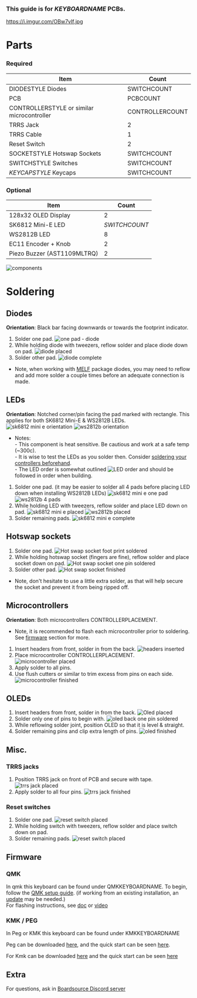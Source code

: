 ### This guide is for *KEYBOARDNAME* PCBs.
https://i.imgur.com/OBw7vIf.jpg
# Parts
### Required 
| Item | Count |
|------|-------|
| DIODESTYLE Diodes | SWITCHCOUNT |
| PCB | PCBCOUNT |
| CONTROLLERSTYLE or similar microcontroller | CONTROLLERCOUNT |
| TRRS Jack | 2 | 
| TRRS Cable | 1 | 
| Reset Switch | 2 | 
| SOCKETSTYLE Hotswap Sockets | SWITCHCOUNT | 
| SWITCHSTYLE Switches | SWITCHCOUNT | 
| *KEYCAPSTYLE* Keycaps | SWITCHCOUNT |

### Optional 
| Item | Count | 
|------|-------|
| 128x32 OLED Display | 2 | 
| SK6812 Mini-E LED | *SWITCHCOUNT* |
| WS2812B LED | 8 |
| EC11 Encoder + Knob | 2 |
| Piezo Buzzer (AST1109MLTRQ) | 2 |

![components](https://i.imgur.com/ZQ76UcC.jpg)

# Soldering
## Diodes
**Orientation**: Black bar facing downwards or towards the footprint indicator.
1. Solder one pad.
![one pad - diode](DIODECLOSEUPIMG1)
2. While holding diode with tweezers, reflow solder and place diode down on pad.
![diode placed](DIODECLOSEUPIMG2)
3. Solder other pad.
![diode complete](DIODECLOSEUPIMG3)
- Note, when working with [MELF](https://en.wikipedia.org/wiki/Metal_electrode_leadless_face) package diodes,
you may need to reflow and add more solder a couple times before an adequate connection is made.

## LEDs
**Orientation**: Notched corner/pin facing the pad marked with rectangle. This applies for both SK6812 Mini-E & WS2812B LEDs.
![sk6812 mini e orientation](LEDORIENTATIONIMG1)
![ws2812b orientation](LEDORIENTATIONIMG2)
- Notes: \
\- This component is heat sensitive. Be cautious and work at a safe temp (~300c). \
\- It is wise to test the LEDs as you solder then. Consider [soldering your controllers beforehand](#microcontrollers). \
\- The LED order is somewhat outlined ![LED order](LEDORDERIMG) and should be followed in order when building.
1. Solder one pad. (it may be easier to solder all 4 pads before placing LED down when installing WS2812B LEDs)
![sk6812 mini e one pad](LEDCLOSEUPIMG1)
![ws2812b 4 pads](LEDCLOSEUPIMG2)
2. While holding LED with tweezers, reflow solder and place LED down on pad.
![sk6812 mini e placed](LEDCLOSEUPIMG3)
![ws2812b placed](LEDCLOSEUPIMG4)
3. Solder remaining pads.
![sk6812 mini e complete](LEDCLOSEUPIMG5)

## Hotswap sockets
1. Solder one pad.
![Hot swap socket foot print soldered](https://i.imgur.com/K9iFUF1.jpg)
2. While holding hotswap socket (fingers are fine), reflow solder and place socket down on pad.
![Hot swap socket one pin soldered](https://i.imgur.com/6mw1P1j.jpg)
3. Solder other pad.
![Hot swap socket finished](https://i.imgur.com/Gu1ZaG4.jpg)
- Note, don't hesitate to use a little extra solder, as that will help secure the socket and prevent it from being ripped off.

## Microcontrollers
**Orientation**: Both microcontrollers CONTROLLERPLACEMENT.
- Note, it is recommended to flash each microcontroller prior to soldering. See [firmware](#firmware) section for more.
1. Insert headers from front, solder in from the back.
![headers inserted](https://i.imgur.com/qiEeM6d.jpg)
2. Place microcontroller CONTROLLERPLACEMENT. 
![microcontroller placed](https://i.imgur.com/5ApcPZW.jpg)
3. Apply solder to all pins.
4. Use flush cutters or similar to trim excess from pins on each side.
![microcontroller finished](https://i.imgur.com/fNjfIpO.jpg)

## OLEDs
1. Insert headers from front, solder in from the back.
![Oled placed](OLEDCLOSEUPIMG1)
2. Solder only one of pins to begin with.
![oled back one pin soldered](OLEDCLOSEUPIMG2)
3. While reflowing solder joint, position OLED so that it is level & straight.
4. Solder remaining pins and clip extra length of pins.
![oled finished](OLEDCLOSEUPIMG3)

## Misc.
### TRRS jacks
1. Position TRRS jack on front of PCB and secure with tape.
![trrs jack placed](https://i.imgur.com/hPTzQyx.jpg)
2. Apply solder to all four pins.
![trrs jack finished](https://i.imgur.com/hKw5Hjw.jpg)
### Reset switches
1. Solder one pad.
![reset switch placed](RESETCLOSEUPIMG1)
2. While holding switch with tweezers, reflow solder and place switch down on pad.
3. Solder remaining pads.
![reset switch placed](RESETCLOSEUPIMG2)



## Firmware

### QMK
In qmk this keyboard can be found under QMKKEYBOARDNAME.
To begin, follow the [QMK setup guide](https://docs.qmk.fm/#/newbs_getting_started). (if working from an existing installation, an [update](https://docs.qmk.fm/#/newbs_git_using_your_master_branch?id=updating-your-master-branch) may be needed.) \
For flashing instructions, see [doc](https://docs.qmk.fm/#/newbs_flashing) or [video](https://www.youtube.com/watch?v=fuBJbdCFF0Q)

### KMK / PEG
In Peg or KMK this keyboard can be found under KMKKEYBOARDNAME

Peg can be downloaded [here](https://peg.software/), and the quick start can be seen [here](https://peg.software/docs/Peg_Client/#quick-start-and-testing).

For Kmk can be downloaded [here](https://github.com/KMKfw/kmk_firmware) and the quick start can be seen [here](http://kmkfw.io/docs/Getting_Started#tldr-quick-start-guide)



## Extra
For questions, ask in [Boardsource Discord server](https://discord.gg/5qpqbgaTYz)